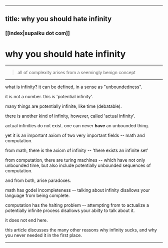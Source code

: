 
---
title: why you should hate infinity
---

### [[index|supaiku dot com]]

<h1 href="" onclick="document.getElementById('darkmode-toggle').click(); return false;">
why you should hate infinity
</h1>


---
> all of complexity arises from a seemingly benign concept
---

what is infinity? it can be defined, in a sense as "unboundedness".

it is not a number. this is 'potential infinity'.

many things are potentially infinite, like time (debatable).

there is another kind of infinity, however, called 'actual infinity'.

actual infinities do not exist. one can never **have** an unbounded thing.

yet it is an important axiom of two very important fields -- math and computation.

from math, there is the axiom of infinity -- 'there exists an infinite set'

from computation, there are turing machines -- which have not only unbounded time, but also include potentially unbounded sequences of computation.

and from both, arise paradoxes.

math has godel incompleteness -- talking about infinity disallows your language from being complete.

computation has the halting problem -- attempting from to actualize a potentially infinite process disallows your abilty to talk about it.

it does not end here.

this article discusses the many other reasons why infinity sucks, and why you never needed it in the first place.

---


